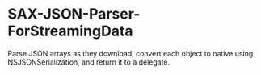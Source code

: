SAX-JSON-Parser-ForStreamingData
================================

Parse JSON arrays as they download, convert each object to native using NSJSONSerialization, and return it to a delegate.
